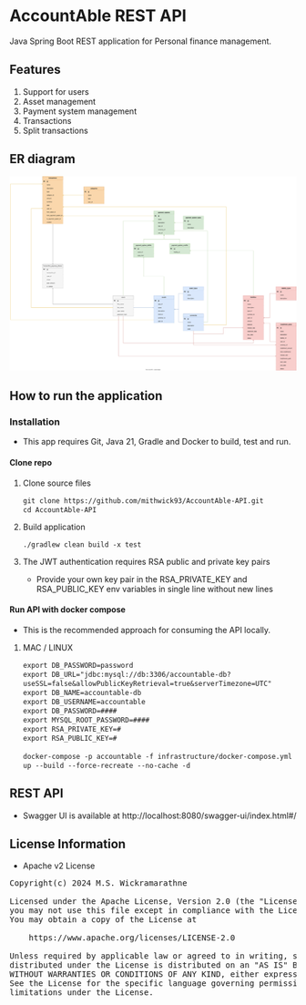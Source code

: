 # AccountAble REST API

Java Spring Boot REST application for Personal finance management.

## Features

1. Support for users
2. Asset management
3. Payment system management
4. Transactions
5. Split transactions

## ER diagram

![](documentation/AccountAble.drawio.svg)

## How to run the application

### Installation

* This app requires Git, Java 21, Gradle and Docker to build, test and run.

#### Clone repo

1. Clone source files
    ```
    git clone https://github.com/mithwick93/AccountAble-API.git
    cd AccountAble-API
    ```

2. Build application
    ```
    ./gradlew clean build -x test
    ```

3. The JWT authentication requires RSA public and private key pairs
   * Provide your own key pair in the RSA_PRIVATE_KEY and RSA_PUBLIC_KEY env variables in single line without new lines

#### Run API with docker compose

* This is the recommended approach for consuming the API locally.

1. MAC / LINUX
    ```
    export DB_PASSWORD=password 
    export DB_URL="jdbc:mysql://db:3306/accountable-db?useSSL=false&allowPublicKeyRetrieval=true&serverTimezone=UTC"
    export DB_NAME=accountable-db
    export DB_USERNAME=accountable
    export DB_PASSWORD=####
    export MYSQL_ROOT_PASSWORD=####
    export RSA_PRIVATE_KEY=#
    export RSA_PUBLIC_KEY=#
   
   docker-compose -p accountable -f infrastructure/docker-compose.yml up --build --force-recreate --no-cache -d
   ```

## REST API

* Swagger UI is available at http://localhost:8080/swagger-ui/index.html#/

## License Information

- Apache v2 License

<pre>
Copyright(c) 2024 M.S. Wickramarathne

Licensed under the Apache License, Version 2.0 (the "License");
you may not use this file except in compliance with the License.
You may obtain a copy of the License at

    https://www.apache.org/licenses/LICENSE-2.0

Unless required by applicable law or agreed to in writing, software
distributed under the License is distributed on an "AS IS" BASIS,
WITHOUT WARRANTIES OR CONDITIONS OF ANY KIND, either express or implied.
See the License for the specific language governing permissions and
limitations under the License.
</pre>